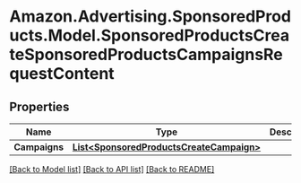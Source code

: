 # Amazon.Advertising.SponsoredProducts.Model.SponsoredProductsCreateSponsoredProductsCampaignsRequestContent

## Properties

Name | Type | Description | Notes
------------ | ------------- | ------------- | -------------
**Campaigns** | [**List&lt;SponsoredProductsCreateCampaign&gt;**](SponsoredProductsCreateCampaign.md) |  | 

[[Back to Model list]](../README.md#documentation-for-models) [[Back to API list]](../README.md#documentation-for-api-endpoints) [[Back to README]](../README.md)

